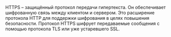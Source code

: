 HTTPS – защищённый протокол передачи гипертекста. Он обеспечивает шифрованную связь между клиентом и сервером. Это расширение протокола HTTP для поддержки шифрования в целях повышения безопасности. Протокол HTTPS шифрует передаваемые сообщения с помощью протокола TLS или уже устаревшего SSL. 